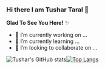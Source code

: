 ### Hi there I am Tushar Taral 👋

**Glad To See You Here!** ✨



- 🔭 I’m currently working on ...
- 🌱 I’m currently learning ...
- 👯 I’m looking to collaborate on ...


![Tushar's GitHub stats](https://github-readme-stats.vercel.app/api?username=TusharTaral&show_icons=true&theme=radical)[![Top Langs](https://github-readme-stats.vercel.app/api/top-langs/?username=TusharTaral&show_icons=true&theme=radical)](https://github.com/TusharTaral/github-readme-stats)
